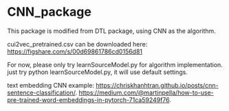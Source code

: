 # CNN_package
This package is modified from DTL package, using CNN as the algorithm.

cui2vec_pretrained.csv can be downloaded here: https://figshare.com/s/00d69861786cd0156d81

For now, please only try learnSourceModel.py for algorithm implementation. 
just try python learnSourceModel.py, it will use default settings.

text embedding CNN example:
https://chriskhanhtran.github.io/posts/cnn-sentence-classification/.
https://medium.com/@martinpella/how-to-use-pre-trained-word-embeddings-in-pytorch-71ca59249f76.

